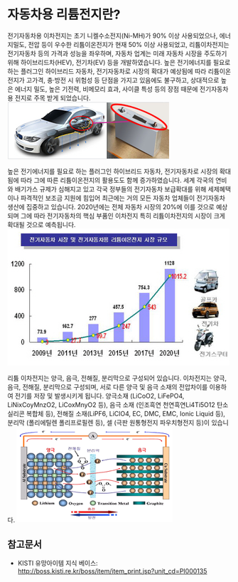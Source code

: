 # 자동차용 리튬전지란?

전기자동차용 이차전지는 초기 니켈수소전지(Ni-MH)가 90% 이상 사용되었으나, 에너지밀도, 전압 등이 우수한 리튬이온전지가 현재 50% 이상 사용되었고, 리튬이차전지는 전기자동차 등의 가격과 성능을 좌우하며, 자동차 업계는 미래 자동차 시장을 주도하기 위해 하이브리드차(HEV), 전기차(EV) 등을 개발하였습니다.
높은 전기에너지를 필요로 하는 플러그인 하이브리드 자동차, 전기자동차로 시장의 확대가 예상됨에 따라 리튬이온 전지가 
고가격, 충·방전 시 위험성 등 단점을 가지고 있음에도 불구하고, 상대적으로 높은 에너지 밀도, 높은 기전력, 비메모리 효과, 
사이클 특성 등의 장점 때문에 전기자동차용 전지로 주목 받게 되었습니다. 
![자동차용_리튬전지](./images/자동차용리튬전지_Q1_1_1.PNG)

높은 전기에너지를 필요로 하는 플러그인 하이브리드 자동차, 전기자동차로 시장의 확대됨에 따라 그에 따른 리튬이온전지의 
활용도도 함께 증가하였습니다. 
세계 각국의 연비와 배기가스 규제가 심해지고 있고 각국 정부들의 전기자동차 보급확대를 위해 세제혜택이나 파격적인 보조금 
지원에 힘입어 최근에는 거의 모든 자동차 업체들이 전기자동차 생산에 집중하고 있습니다. 
2020년에는 전체 자동차 시장의 20%에 이를 것으로 예상되며 그에 따라 전기자동차의 핵심 부품인 이차전지 특히 리튬이차전지의 
시장이 크게 확대될 것으로 예측됩니다.
![NEWSWIRE,_KEC,_전기자동차의_BMS용_파워_모듈_개발](./images/자동차용리튬전지_Q1_1_1_.PNG)

리튬 이차전지는 양극, 음극, 전해질, 분리막으로 구성되어 있습니다. 
이차전지는 양극, 음극, 전해질, 분리막으로 구성되며, 서로 다른 양극 및 음극 소재의 전압차이를 이용하여 전기를 저장 
및 발생시키게 됩니다. 
양극소재 (LiCoO2, LiFePO4, LiNixCoyMnzO2, LiCoxMnyO2 등), 음극 소재 (인조흑연 천연흑연Li4Ti5O12 탄소 실리콘 복합체 등), 
전해질 소재(LiPF6, LiClO4, EC, DMC, EMC, Ionic Liquid 등), 분리막 (폴리에틸렌 폴리프로필렌 등), 
셀 (극판 원통형전지 파우치형전지 등)이 있습니다. 
!["이차전지 개발 현황 및 전망",_교통안전공단_자동차안전연구원](./images/자동차용리튬전지_Q1_1_1__.PNG)

## 참고문서
- KISTI 유망아이템 지식 베이스: http://boss.kisti.re.kr/boss/item/item_print.jsp?unit_cd=PI000135